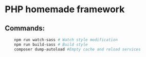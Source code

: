 # PHP homemade framework

## Commands:
```sh
    npm run watch-sass # Watch style modification
    npm run build-sass # Build style
    composer dump-autoload #Empty cache and reload services
```